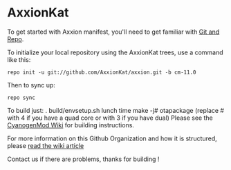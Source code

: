 AxxionKat
===========

To get started with Axxion manifest, you'll need to get
familiar with [Git and Repo](http://source.android.com/source/using-repo.html).

To initialize your local repository using the AxxionKat trees, use a command like this:

    repo init -u git://github.com/AxxionKat/axxion.git -b cm-11.0

Then to sync up:

    repo sync

To build just:
. build/envsetup.sh
lunch
time make -j# otapackage (replace # with 4 if you have a quad core or with 3 if you have dual)
Please see the [CyanogenMod Wiki](http://wiki.cyanogenmod.org/) for building instructions.

For more information on this Github Organization and how it is structured, 
please [read the wiki article](http://wiki.cyanogenmod.org/w/Github_Organization)

Contact us if there are problems, thanks for building !
